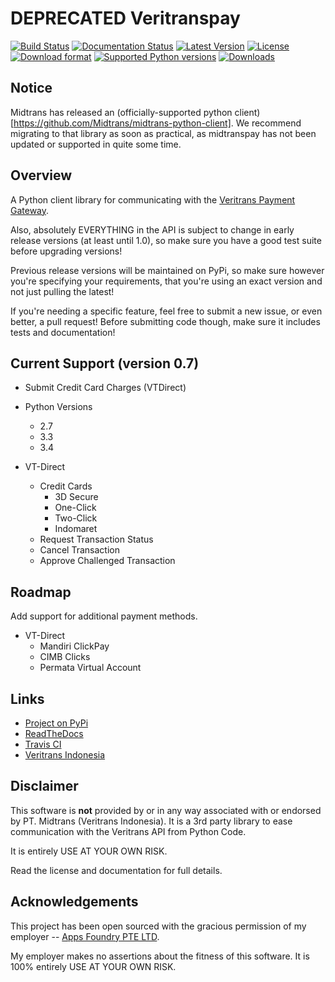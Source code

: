 # DEPRECATED Veritranspay 

[![Build Status](https://travis-ci.org/derekjamescurtis/veritranspay.svg?branch=master)](https://travis-ci.org/derekjamescurtis/veritranspay)
[![Documentation Status](https://readthedocs.org/projects/veritranspay/badge/?version=latest)](https://readthedocs.org/projects/veritranspay/?badge=latest)
[![Latest Version](https://img.shields.io/pypi/v/VeritransPay.svg)](https://pypi.python.org/pypi/VeritransPay/)
[![License](https://img.shields.io/pypi/l/VeritransPay.svg)](https://pypi.python.org/pypi/VeritransPay/)
[![Download format](https://img.shields.io/pypi/format/VeritransPay.svg)](https://pypi.python.org/pypi/VeritransPay/)
[![Supported Python versions](https://img.shields.io/pypi/pyversions/VeritransPay.svg)](https://pypi.python.org/pypi/VeritransPay/)
[![Downloads](https://img.shields.io/pypi/dm/VeritransPay.svg)](https://pypi.python.org/pypi/VeritransPay/)


## Notice

Midtrans has released an (officially-supported python client)[https://github.com/Midtrans/midtrans-python-client].  We recommend migrating to that library as soon as practical, as midtranspay has not been updated or supported in quite some time.

## Overview

A Python client library for communicating with the [Veritrans Payment Gateway](http://veritrans.co.id/).

Also, absolutely EVERYTHING in the API is subject to change in early release
versions (at least until 1.0), so make sure you have a good test suite
before upgrading versions!

Previous release versions will be maintained on PyPi, so make sure however
you're specifying your requirements, that you're using an exact version and
not just pulling the latest!

If you're needing a specific feature, feel free to submit a new issue, or
even better, a pull request!  Before submitting code though, make sure it
includes tests and documentation!


## Current Support (version 0.7)

- Submit Credit Card Charges (VTDirect)

- Python Versions
    - 2.7
    - 3.3
    - 3.4
- VT-Direct
    - Credit Cards
        - 3D Secure
        - One-Click
        - Two-Click
        - Indomaret
    - Request Transaction Status
    - Cancel Transaction
    - Approve Challenged Transaction

## Roadmap

Add support for additional payment methods.

- VT-Direct
    - Mandiri ClickPay
    - CIMB Clicks
    - Permata Virtual Account


## Links

- [Project on PyPi](https://pypi.python.org/pypi/VeritransPay)
- [ReadTheDocs](http://veritranspay.readthedocs.org/en/latest/)
- [Travis CI](https://travis-ci.org/derekjamescurtis/veritranspay)
- [Veritrans Indonesia](http://veritrans.co.id)


## Disclaimer

This software is **not** provided by or in any way associated
with or endorsed by PT. Midtrans (Veritrans Indonesia).  It is
a 3rd party library to ease communication with the Veritrans API
from Python Code.

It is entirely USE AT YOUR OWN RISK.

Read the license and documentation for full details.


## Acknowledgements

This project has been open sourced with the gracious permission of my
employer -- [Apps Foundry PTE LTD](http://apps-foundry.com).

My employer makes no assertions about the fitness of this software.
It is 100% entirely USE AT YOUR OWN RISK.
